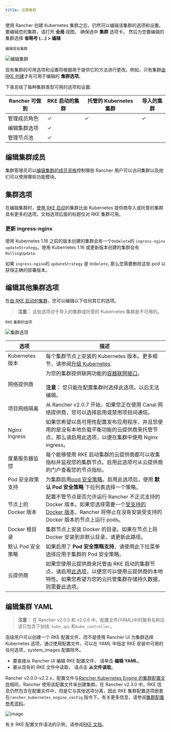 ```yaml
---
title: 设置集群
---
```


使用 Rancher 创建 Kubernetes 集群之后，仍然可以编辑该集群的选项和设置。要编辑您的集群，请打开 **全局** 视图， 确保选中 **集群** 选项卡， 然后为您要编辑的集群选择 **省略号 (...) > 编辑**

<sup>编辑现有集群</sup>

![编辑集群](/img/rancher/edit-cluster.png)

现有集群的可用选项和设置将根据用于提供它的方法进行更改。例如，只有集群[由 RKE 创建](/docs/cluster-provisioning/rke-clusters/_index)才有可用于编辑的 **集群选项**。

下表总结了每种集群类型可用的选项和设置:

| Rancher 可做到 | RKE 启动的集群 | 托管的 Kubernetes 集群 | 导入的集群 |
| -------------- | -------------- | ---------------------- | ---------- |
| 管理成员角色   | ✓              | ✓                      | ✓          |
| 编辑集群选项   | ✓              |                        |            |
| 管理节点池     | ✓              |                        |            |

## 编辑集群成员

集群管理员可以[编辑集群的成员资格](/docs/cluster-admin/cluster-access/cluster-members/_index)控制哪些 Rancher 用户可以访问集群以及他们可以使用哪些功能模块。

## 集群选项

在编辑集群时，[使用 RKE 启动](/docs/cluster-provisioning/rke-clusters/_index)的集群比由 Kubernetes 提供商导入或托管的集群具有更多的选项。文档选项后面的标题仅对 RKE 集群可用。

### 更新 ingress-nginx

使用 Kubernetes 1.16 之前的版本创建的集群会有一个`OnDelete`的 `ingress-nginx` `updateStrategy`。使用 Kubernetes 1.16 或更新版本创建的集群会有 `RollingUpdate`.

如果 `ingress-nginx`的 `updateStrategy` 是 `OnDelete`, 那么您需要删除这些 pod 以获得正确的部署版本。

## 编辑其他集群选项

在[由 RKE 启动的集群](/docs/cluster-provisioning/rke-clusters/_index)，您可以编辑以下任何其它的选项。

> **注意：** 这些选项对于导入的集群或托管的 Kubernetes 集群是不可用的。

<sup>RKE 集群的选项</sup>

![集群选项](/img/rancher/cluster-options.png)

| 选项                 | 描述                                                                                                                                                                                                                            |
| -------------------- | ------------------------------------------------------------------------------------------------------------------------------------------------------------------------------------------------------------------------------- |
| Kubernetes 版本      | 每个集群节点上安装的 Kubernetes 版本。更多细节，请参阅[升级 Kubernetes](/docs/cluster-admin/upgrading-kubernetes/_index).                                                                                                       |
| 网络提供商           | 为您的集群提供联网功能的[容器联网接口](/docs/faq/networking/_index)。<br/><br/>**注意：** 您只能在配置集群时选择此选项。以后无法编辑。                                                                                          |
| 项目网络隔离         | 从 Rancher v2.0.7 开始，如果您正在使用 Canal 网络提供商，您可以选择启用或禁用项目间通信。                                                                                                                                       |
| Nginx Ingress        | 如果您希望以高可用性配置发布应用程序，并且您使用的是没有本地负载平衡功能的云提供商来托管节点，那么请启用此选项，以便在集群中使用 Nginx ingress。                                                                                |
| 度量服务器监控       | 每个能够使用 RKE 启动集群的云提供商都可以收集指标并监视您的集群节点。启用此选项可从云提供商的门户查看您的节点指标。                                                                                                             |
| Pod 安全政策支持     | 为集群启用[pod 安全策略](/docs/admin-settings/pod-security-policies/_index)。启用此选项后，使用 **默认 Pod 安全策略** 下拉列表选择一个策略。                                                                                    |
| 节点上的 Docker 版本 | 配置不管节点是否允许运行 Rancher 不正式支持的 Docker 版本。如果您选择需要一个[受支持的 Docker 版本](/docs/installation/options/rke-add-on/layer-7-lb/_index)，Rancher 将停止在没有安装受支持的 Docker 版本的节点上运行 pods。   |
| Docker 根目录        | 集群节点上安装 Docker 的目录。如果在节点上将 Docker 安装到非默认目录，请更新此路径。                                                                                                                                            |
| 默认 Pod 安全策略    | 如果启用了 **Pod 安全策略支持**，请使用此下拉菜单选择应用于集群的 Pod 安全策略。                                                                                                                                                |
| 云提供商             | 如果您使用云提供商来托管由 RKE 启动的集群节点，请启用[此选项](/docs/cluster-provisioning/rke-clusters/options/cloud-providers/_index)，以便您可以使用云提供商的本地特性。如果您希望为您的云托管集群存储持久数据，则需要此选项。 |

## 编辑集群 YAML

> **注意：** 在 Rancher v2.0.5 和 v2.0.6 中，配置文件(YAML)中的服务名称应该只包含下划线: `kube_api` 和`kube_controller`。

高级用户可以创建一个 RKE 配置文件，而不是使用 Rancher UI 为集群选择 Kubernetes 选项。通过使用配置文件，可以在 YAML 中指定 RKE 安装中可用的任何选项，system_images 配置除外。

- 要直接从 Rancher UI 编辑 RKE 配置文件， 请单击 **编辑 YAML**。
- 要从现有的 RKE 文件中读取， 请点击 **从文件读取**。

Rancher v2.0.0-v2.2.x，配置文件与[Rancher Kubernetes Engine 的集群配置文件](https://rancher.com/docs/rke/latest/en/config-options/)相同，Rancher 使用该配置文件来创建集群。在 Rancher v2.3.0 中，RKE 信息仍然包含在配置文件中，但是它与其他选项分离，因此 RKE 集群配置选项嵌套在`rancher_kubernetes_engine_config` 指令下。有关更多信息，请参阅[集群配置参考资料](/docs/cluster-provisioning/rke-clusters/options/_index)。

![image](/img/rancher/cluster-options-yaml.png)

有关 RKE 配置文件语法的示例，请参阅[RKE 文档](https://rancher.com/docs/rke/latest/en/example-yamls/)。
